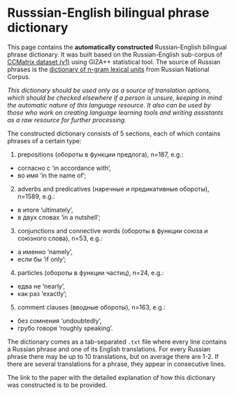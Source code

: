 # Russsian-English bilingual phrase dictionary
This page contains the **automatically constructed** Russian-English bilingual phrase dictionary. It was built based on the Russian-English sub-corpus of [CCMatrix dataset (v1)](https://opus.nlpl.eu/CCMatrix.php) using GIZA++ statistical tool. The source of Russian phrases is the [dictionary of n-gram lexical units](https://ruscorpora.ru/new/obgrams.html) from Russian National Corpus.

_This dictionary should be used only as a source of translation options, which should be checked elsewhere if a person is unsure, keeping in mind the automatic nature of this language resource. It also can be used by those who work on creating language learning tools and writing assistants as a raw resource for further processing._ 

The constructed dictionary consists of 5 sections, each of which contains phrases of a certain type:
1. prepositions (обороты в функции предлога), n=187, e.g.:
- согласно с ‘in accordance with’,
- во имя ‘in the name of’;

2. adverbs and predicatives (наречные и предикативные обороты), n=1589, e.g.:
- в итоге ‘ultimately’,
- в двух словах ‘in a nutshell’;

3. conjunctions and connective words (обороты в функции союза и союзного слова), n=53, e.g.:
- а именно ‘namely’,
- если бы ‘if only’;

4. particles (обороты в функции частиц), n=24, e.g.:
- едва не ‘nearly’,
- как раз ‘exactly’; 

5. comment clauses (вводные обороты), n=163, e.g.:
- без сомнения ‘undoubtedly’,
- грубо говоря ‘roughly speaking’. 


The dictionary comes as a tab-separated `.txt` file where every line contains a Russian phrase and one of its English translations. For every Russian phrase there may be up to 10 translations, but on average there are 1-2. If there are several translations for a phrase, they appear in consecutive lines.

The link to the paper with the detailed explanation of how this dictionary was constructed is to be provided.
